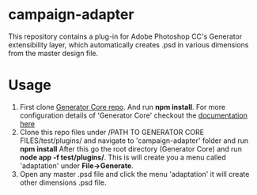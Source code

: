 # campaign-adapter
This repository contains a plug-in for Adobe Photoshop CC's Generator extensibility layer, which automatically creates .psd in various dimensions from the master design file.

# Usage

1. First clone [Generator Core repo](https://github.com/adobe-photoshop/generator-core). And run **npm install**. For more configuration details of 'Generator Core' checkout the [documentation here](https://github.com/adobe-photoshop/generator-core/wiki/Generator-Development-Environment-Setup)
2. Clone this repo files under  /PATH TO GENERATOR CORE FILES/test/plugins/ and navigate to 'campaign-adapter' folder and run **npm install** After this go the root directory (Generator Core) and run **node app -f test/plugins/**. This is will create you a menu called 'adaptation' under **File->Generate**. 
3. Open any master .psd file and click the menu 'adaptation' it will create other dimensions .psd file.

